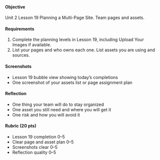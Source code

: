 #### Objective

Unit 2 Lesson 19 Planning a Multi-Page Site. Team pages and assets.

#### Requirements

1. Complete the planning levels in Lesson 19, including Upload Your Images if available.
2. List your pages and who owns each one. List assets you are using and sources.

#### Screenshots

- Lesson 19 bubble view showing today’s completions
- One screenshot of your assets list or page assignment plan

#### Reflection

- One thing your team will do to stay organized
- One asset you still need and where you will get it
- One risk and how you will avoid it

#### Rubric (20 pts)

- Lesson 19 completion 0–5
- Clear page and asset plan 0–5
- Screenshots clear 0–5
- Reflection quality 0–5

